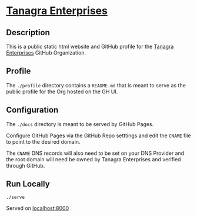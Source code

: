 # [Tanagra Enterprises](https://tanagra.enterprises)

## Description

This is a public static html website and GitHub profile for the [Tanagra Enterprises](https://www.tanagra.enterprises) GitHub Organization.

## Profile

The `./profile` directory contains a `README.md` that is meant to serve as the public profile for the Org hosted on the GH UI.

## Configuration

The `./docs` directory is meant to be served by GitHub Pages.

Configure GitHub Pages via the GitHub Repo setttings and edit the `CNAME` file to point to the desired domain.

The `CNAME` DNS records will also need to be set on your DNS Provider and the root domain will need be owned by Tanagra Enterprises and verified through GitHub.

## Run Locally

```shell
./serve
```

Served on [localhost:8000](http://localhost:8000)